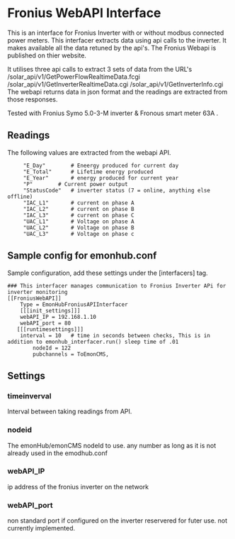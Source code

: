 # Fronius WebAPI Interface #

This is an interface for Fronius Inverter with or without modbus connected power meters.
This interfacer extracts data using api calls to the inverter. It makes available all the data retuned by the api's.
The Fronius Webapi is published on thier website.

It utilises three api calls to extract 3 sets of data
from the URL's  /solar_api/v1/GetPowerFlowRealtimeData.fcgi
                /solar_api/v1/GetInverterRealtimeData.cgi
                /solar_api/v1/GetInverterInfo.cgi
The webapi returns data in json format and the readings are extracted from those responses.

Tested with Fronius Symo 5.0-3-M inverter & Fronous smart meter 63A .

## Readings ##

The following values are extracted from the webapi API.

         "E_Day"   		# Eneergy produced for current day
         "E_Total" 		# Lifetime energy produced
         "E_Year" 		# energy produced for current year
         "P"		# Current power output
         "StatusCode"	# inverter status (7 = online, anything else offline)
         "IAC_L1" 		# current on phase A
         "IAC_L2" 		# current on phase B
         "IAC_L3" 		# current on phase C
         "UAC_L1" 		# Voltage on phase A
         "UAC_L2" 		# Voltage on phase B
         "UAC_L3" 		# Voltage on phase c



## Sample config for emonhub.conf ##

Sample configuration, add these settings under the [interfacers] tag.   

```
### This interfacer manages communication to Fronius Inverter APi for inverter monitoring
[[FroniusWebAPI]]
    Type = EmonHubFroniusAPIInterfacer
    [[[init_settings]]]
	webAPI_IP = 192.168.1.10
	webAPI_port = 80
   [[[runtimesettings]]]
	interval = 10   # time in seconds between checks, This is in addition to emonhub_interfacer.run() sleep time of .01
        nodeId = 122
        pubchannels = ToEmonCMS,

```

## Settings ##

### timeinverval ###
Interval between taking readings from API.  

### nodeid ###
The emonHub/emonCMS nodeId to use. any number as long as it is not already used in the emodhub.conf

### webAPI_IP ###
ip address of the fronius inverter on the network

### webAPI_port ###
non standard port if configured on the inverter reservered for futer use. not currently implemented. 
